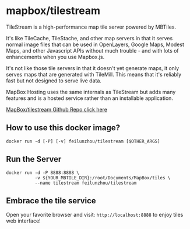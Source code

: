 mapbox/tilestream
=================

TileStream is a high-performance map tile server powered by MBTiles.

It's like TileCache, TileStache, and other map servers in that it serves normal image files that can be used in OpenLayers, Google Maps, Modest Maps, and other Javascript APIs without much trouble - and with lots of enhancements when you use Mapbox.js.

It's not like those tile servers in that it doesn't yet generate maps, it only serves maps that are generated with TileMill. This means that it's reliably fast but not designed to serve live data.

MapBox Hosting uses the same internals as TileStream but adds many features and is a hosted service rather than an installable application.

[MapBox/tilestream Github Repo click here](https://github.com/mapbox/tilestream)


How to use this docker image?
-----------------------------

`docker run -d [-P] [-v] feilunzhou/tilestream [$OTHER_ARGS]`


Run the Server
--------------

```
docker run -d -P 8888:8888 \
           -v ${YOUR_MBTILE_DIR}:/root/Documents/MapBox/tiles \
           --name tilestream feilunzhou/tilestream
```


Embrace the tile service
------------------------

Open your favorite browser and visit: `http://localhost:8888` to enjoy tiles web interface!


